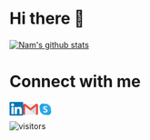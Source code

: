 # Hi there 👋

<a href="https://github.com/hoangnam2261">
    <img align="center" src="https://github-readme-stats.vercel.app/api?username=hoangnam2261&show_icons=true&hide_border=true" alt="Nam's github stats"/>
</a>

# Connect with me
<a href="https://www.linkedin.com/in/nhnamcse">
    <img align="left" alt="Nam | Linkedin" width="24px" src="https://raw.githubusercontent.com/hoangnam2261/hoangnam2261/master/assets//Linkedin.svg" />
</a>
<a href="mailto:hoangnam2261@gmail.com">
    <img align="left" alt="Nam | Gmail" width="26px" src="https://raw.githubusercontent.com/hoangnam2261/hoangnam2261/master/assets/Gmail.svg" />
</a>
<a href="skype:hoangnam2261?chat">
    <img align="left" alt="Nam | Skype" width="26px" src="https://raw.githubusercontent.com/hoangnam2261/hoangnam2261/master/assets/Skype.svg" />
</a>

<br></br>
![visitors](https://visitor-badge.laobi.icu/badge?page_id=hoangnam2261)
